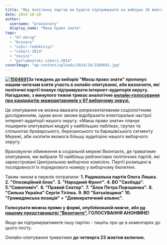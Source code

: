 ```yaml
---
title: "Яку політичну партію ви будете підтримувати на виборах 26 жовтня? Онлайн-опитування"
date: 2014-10-20
author: 
  username: "pravoznaty"
  display_name: "Маєш право знати"
tags: 
  - "97-okrug"
  - "brovary"
  - "vibir-redaktsiyi"
  - "vibori-2014"
  - "novini"
  - "parlamentski-vibori-2014"
coverImage: "wp-content/uploads/2014/10/1504691.jpg"
---
```


**[![1504691](https://mpz.brovary.org/wp-content/uploads/2014/10/1504691.jpg)](https://mpz.brovary.org/wp-content/uploads/2014/10/1504691.jpg)За тиждень до виборів "Маєш право знати" пропонує нашим читачам взяти участь в онлайн-опитуванні, аби визначити, які політичні партії планує підтримувати інтернет-аудиторія округу. Нагадаємо, з минулого тижня триває аналогічне [онлайн-голосування про кандидатів-мажоритарників у 97 виборчому окрузі.](https://mpz.brovary.org/kogo-pidtrimuye-internet-peredviborche-onlayn-opituvannya-vid-mpz/)**

Це опитування не можна вважати репрезентативним соціологічним дослідженням, однак воно зможе відобразити електоральні настрої інтернет-аудиторії нашого округу. «Маєш право знати» планує поширити опитувальні модулі у найбільших пабліках, групах та спільнотах броварського, березанського та баришівського сегменту Мережі, аби охопити якомога більшу аудиторію нашого виборчого округу.

Враховуючи обмеження в соціальній мережі Вконтактє, де триватиме опитування, ми вибрали 10 найбільш рейтингових політичних партій, які зареєстровані Центральною виборчою комісією. Партії розміщені в послідовності їх порядкового номеру у виборчому бюлетені.

Таким чином в перелік потрапили: **1\. Радикальна партія Олега Ляшка.** **2\. "Опозиційний блок".** **3\. "Народний Фронт".** **4\. ВО "Свобода".** **5."Самопоміч".** **6\. "Правий Сектор".** **7\. "Блок Петра Порошенка".** **8\. "Сильна Україна" Сергія Тігіпка.** **9\. ВО "Батьківщина"** **10\. "Громадянська позиція" + "Демократичний альянс".**

**Голосувати можна прямо у формі, опублікованій нижче, або [на нашому представництві “Вконтакте”](https://vk.com/pravo.znaty.brovary?w=wall-33385818_5878)[.](https://vk.com/pravo.znaty.brovary) ГОЛОСУВАННЯ АНОНІМНЕ!**

<script src="//vk.com/js/api/openapi.js?115" type="text/javascript"></script>

<script type="text/javascript">// <![CDATA[ VK.Widgets.Poll("vk_poll", {width: 300}, "154386763_127efaf383bf8095b3"); // ]]></script>

Якщо ви підтримуватимете іншу партію - пишіть про це в коментарях до цього посту.

Онлайн-опитування триватиме **до четверга 23 жовтня включно.**
